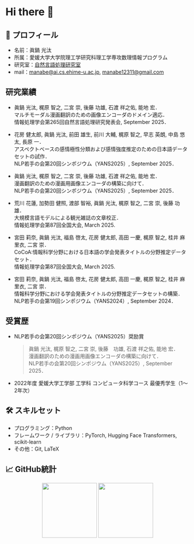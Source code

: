 # Hi there 👋

## 📌 プロフィール

- 名前：眞鍋 光汰
- 所属：愛媛大学大学院理工学研究科理工学専攻数理情報プログラム
- 研究室：[自然言語処理研究室](https://sites.google.com/view/ehime-nlp/)
- mail：manabe@ai.cs.ehime-u.ac.jp, manabe12311@gmail.com

## 研究業績

- 眞鍋 光汰, 梶原 智之, 二宮 崇, 後藤 功雄, 石渡 祥之佑, 能地 宏．<br>
  マルチモーダル漫画翻訳のための画像エンコーダのドメイン適応．<br>
  情報処理学会第265回自然言語処理研究発表会, September 2025．

- 花房 健太郎, 眞鍋 光汰, 前田 雄生, 前川 大輔, 梶原 智之, 早志 英朗, 中島 悠太, 長原 一．<br>
  アスペクトベースの感情極性分類および感情強度推定のための日本語データセットの試作．<br>
  NLP若手の会第20回シンポジウム（YANS2025）, September 2025．

- 眞鍋 光汰, 梶原 智之, 二宮 崇, 後藤 功雄, 石渡 祥之佑, 能地 宏．<br>
  漫画翻訳のための漫画用画像エンコーダの構築に向けて．<br>
  NLP若手の会第20回シンポジウム（YANS2025）, September 2025．

- 荒川 花蓮, 加勢田 健照, 渡部 智裕, 眞鍋 光汰, 梶原 智之, 二宮 崇, 後藤 功雄．<br>
  大規模言語モデルによる観光雑誌の文章校正．<br>
  情報処理学会第87回全国大会, March 2025.
  
- 宮田 莉奈, 眞鍋 光汰, 福島 啓太, 花房 健太郎, 高田 一慶, 梶原 智之, 桂井 麻里衣, 二宮 崇．<br>
  CoCoA:情報科学分野における日本語の学会発表タイトルの分野推定データセット．<br>
  情報処理学会第87回全国大会, March 2025.

- 宮田 莉奈, 眞鍋 光汰, 福島 啓太, 花房 健太郎, 高田 一慶, 梶原 智之, 桂井 麻里衣, 二宮 崇．<br>
  情報科学分野における学会発表タイトルの分野推定データセットの構築．<br>
  NLP若手の会第19回シンポジウム（YANS2024）, September 2024．

## 受賞歴

- NLP若手の会第20回シンポジウム（YANS2025）奨励賞
  >眞鍋 光汰, 梶原 智之, 二宮 崇, 後藤　功雄, 石渡 祥之佑, 能地 宏．<br>
  >漫画翻訳のための漫画用画像エンコーダの構築に向けて．<br>
  >NLP若手の会第20回シンポジウム（YANS2025）, September 2025．
- 2022年度 愛媛大学工学部 工学科 コンピュータ科学コース 最優秀学生（1〜2年次）

## 🛠️ スキルセット

- プログラミング：Python
- フレームワーク / ライブラリ：PyTorch, Hugging Face Transformers, scikit-learn
- その他：Git, LaTeX


## 📈 GitHub統計
<p align="center">
  <img src="https://github-readme-stats.vercel.app/api?username=mana1231&show_icons=true&theme=tokyonight" height="150" />
  <img src="https://github-readme-stats.vercel.app/api/top-langs/?username=mana1231&layout=compact&theme=tokyonight" height="150" />
</p>

<!--
**mana1231/mana1231** is a ✨ _special_ ✨ repository because its `README.md` (this file) appears on your GitHub profile.

Here are some ideas to get you started:

- 🔭 I’m currently working on ...
- 🌱 I’m currently learning ...
- 👯 I’m looking to collaborate on ...
- 🤔 I’m looking for help with ...
- 💬 Ask me about ...
- 📫 How to reach me: ...
- 😄 Pronouns: ...
- ⚡ Fun fact: ...
-->
